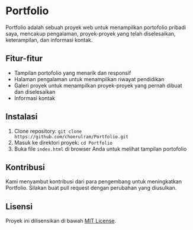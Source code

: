 # Portfolio

Portfolio adalah sebuah proyek web untuk menampilkan portofolio pribadi saya, mencakup pengalaman, proyek-proyek yang telah diselesaikan, keterampilan, dan informasi kontak.

## Fitur-fitur
- Tampilan portofolio yang menarik dan responsif
- Halaman pengalaman untuk menampilkan riwayat pendidikan
- Galeri proyek untuk menampilkan proyek-proyek yang pernah dibuat dan diselesaikan
- Informasi kontak

## Instalasi
1. Clone repository: `git clone https://github.com/choerulram/Portfolio.git`
2. Masuk ke direktori proyek: `cd Portfolio`
3. Buka file `index.html` di browser Anda untuk melihat tampilan portofolio

## Kontribusi
Kami menyambut kontribusi dari para pengembang untuk meningkatkan Portfolio. Silakan buat pull request dengan perubahan yang diusulkan.

## Lisensi
Proyek ini dilisensikan di bawah [MIT License](LICENSE).